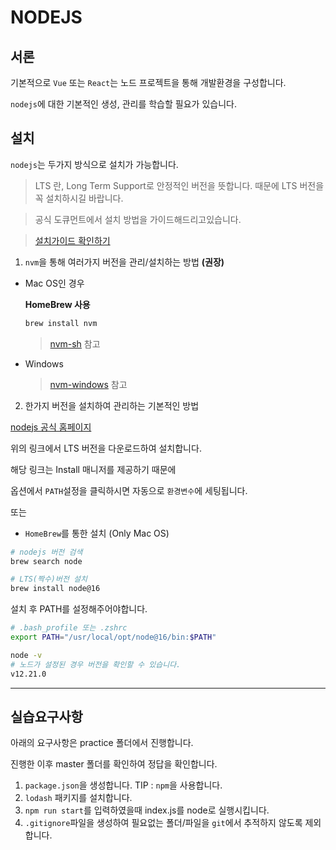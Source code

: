 # NODEJS

## 서론

기본적으로 `Vue` 또는 `React`는 노드 프로젝트을 통해 개발환경을 구성합니다. 

`nodejs`에 대한 기본적인 생성, 관리를 학습할 필요가 있습니다.


## 설치

`nodejs`는 두가지 방식으로 설치가 가능합니다.

> LTS 란, Long Term Support로 안정적인 버전을 뜻합니다. 때문에 LTS 버전을 꼭 설치하시길 바랍니다.

> 공식 도큐먼트에서 설치 방법을 가이드해드리고있습니다.

> [설치가이드 확인하기](https://docs.morpheus.co.kr/client/spa/overview.html#id4)


1. `nvm`을 통해 여러가지 버전을 관리/설치하는 방법 **(권장)**

- Mac OS인 경우

  **HomeBrew 사용**
  
  ```bash
  brew install nvm
  ```

  > [nvm-sh](https://github.com/nvm-sh/nvm) 참고


- Windows

  > [nvm-windows](https://github.com/coreybutler/nvm-windows) 참고


2. 한가지 버전을 설치하여 관리하는 기본적인 방법

[nodejs 공식 홈페이지](https://nodejs.org/)

위의 링크에서 LTS 버전을 다운로드하여 설치합니다.

해당 링크는 Install 매니저를 제공하기 때문에

옵션에서 `PATH`설정을 클릭하시면 자동으로 `환경변수`에 세팅됩니다.

 또는

 - `HomeBrew`를 통한 설치 (Only Mac OS)

 ```bash
 # nodejs 버전 검색
 brew search node
 ```

 ```bash
 # LTS(짝수)버전 설치
 brew install node@16
 ```

설치 후 PATH를 설정해주어야합니다.
```bash
# .bash_profile 또는 .zshrc
export PATH="/usr/local/opt/node@16/bin:$PATH"
```

```bash
node -v
# 노드가 설정된 경우 버전을 확인할 수 있습니다.
v12.21.0
```

***

## 실습요구사항

아래의 요구사항은 practice 폴더에서 진행합니다.

진행한 이후 master 폴더를 확인하여 정답을 확인합니다.

1. `package.json`을 생성합니다. TIP : `npm`을 사용합니다.
2. `lodash` 패키지를 설치합니다.
3. `npm run start`를 입력하였을때 index.js를 node로 실행시킵니다.
4. `.gitignore`파일을 생성하여 필요없는 폴더/파일을 `git`에서 추적하지 않도록 제외합니다.




